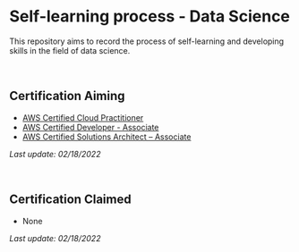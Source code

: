 # Self-learning process - Data Science
This repository aims to record the process of self-learning and developing skills in the field of data science.

</br>

## Certification Aiming
- [AWS Certified Cloud Practitioner](https://aws.amazon.com/certification/certified-cloud-practitioner/)
- [AWS Certified Developer - Associate](https://aws.amazon.com/vi/certification/certified-developer-associate/)
- [AWS Certified Solutions Architect – Associate](https://aws.amazon.com/certification/certified-solutions-architect-associate/)

*Last update: 02/18/2022*

</br>

## Certification Claimed 
- None 

*Last update: 02/18/2022*

